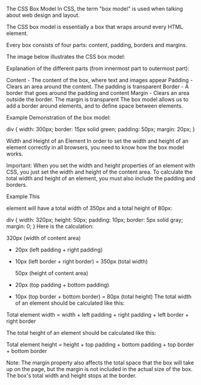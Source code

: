 The CSS Box Model
In CSS, the term "box model" is used when talking about web design and layout.

The CSS box model is essentially a box that wraps around every HTML element.

Every box consists of four parts: content, padding, borders and margins.

The image below illustrates the CSS box model:

Explanation of the different parts (from innermost part to outermost part):

Content - The content of the box, where text and images appear
Padding - Clears an area around the content. The padding is transparent
Border - A border that goes around the padding and content
Margin - Clears an area outside the border. The margin is transparent
The box model allows us to add a border around elements, and to define space between elements.

Example
Demonstration of the box model:

div {
  width: 300px;
  border: 15px solid green;
  padding: 50px;
  margin: 20px;
}

Width and Height of an Element
In order to set the width and height of an element correctly in all browsers, you need to know how the box model works.

Important: When you set the width and height properties of an element with CSS, you just set the width and height of the content area. To calculate the total width and height of an element, you must also include the padding and borders.

Example
This <div> element will have a total width of 350px and a total height of 80px: 

div {
  width: 320px;
  height: 50px;
  padding: 10px;
  border: 5px solid gray;
  margin: 0;
}
Here is the calculation:

  320px (width of content area)
+ 20px (left padding + right padding)
+ 10px (left border + right border)
= 350px (total width)

  50px (height of content area)
+ 20px (top padding + bottom padding)
+ 10px (top border + bottom border)
= 80px (total height)
The total width of an element should be calculated like this:

Total element width = width + left padding + right padding + left border + right border

The total height of an element should be calculated like this:

Total element height = height + top padding + bottom padding + top border + bottom border

Note: The margin property also affects the total space that the box will take up on the page, but the margin is not included in the actual size of the box. The box's total width and height stops at the border.


